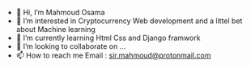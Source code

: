 - 👋 Hi, I’m Mahmoud Osama
- 👀 I’m interested in Cryptocurrency Web development and a littel bet about Machine learning
- 🌱 I’m currently learning Html Css and Django framwork
- 💞️ I’m looking to collaborate on ...
- 📫 How to reach me Email : sir.mahmoud@protonmail.com

<!---
Sir-Osama/Sir-Osama is a ✨ special ✨ repository because its `README.md` (this file) appears on your GitHub profile.
You can click the Preview link to take a look at your changes.
--->
